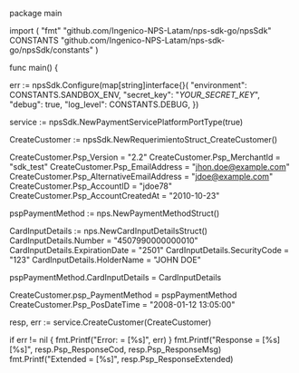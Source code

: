 package main

import (
    "fmt"
    "github.com/Ingenico-NPS-Latam/nps-sdk-go/npsSdk"
    CONSTANTS "github.com/Ingenico-NPS-Latam/nps-sdk-go/npsSdk/constants"
)

func main() {

err := npsSdk.Configure(map[string]interface{}(
    "environment": CONSTANTS.SANDBOX_ENV,
    "secret_key": "_YOUR_SECRET_KEY_",
    "debug": true,
    "log_level": CONSTANTS.DEBUG,
})

service := npsSdk.NewPaymentServicePlatformPortType(true)

CreateCustomer := npsSdk.NewRequerimientoStruct_CreateCustomer()

CreateCustomer.Psp_Version = "2.2"
CreateCustomer.Psp_MerchantId = "sdk_test"
CreateCustomer.Psp_EmailAddress = "jhon.doe@example.com"
CreateCustomer.Psp_AlternativeEmailAddress = "jdoe@example.com"
CreateCustomer.Psp_AccountID = "jdoe78"
CreateCustomer.Psp_AccountCreatedAt = "2010-10-23"

pspPaymentMethod := nps.NewPaymentMethodStruct()

CardInputDetails := nps.NewCardInputDetailsStruct()
CardInputDetails.Number = "4507990000000010"
CardInputDetails.ExpirationDate = "2501"
CardInputDetails.SecurityCode = "123"
CardInputDetails.HolderName = "JOHN DOE"

pspPaymentMethod.CardInputDetails = CardInputDetails

CreateCustomer.psp_PaymentMethod = pspPaymentMethod
CreateCustomer.Psp_PosDateTime = "2008-01-12 13:05:00"

resp, err := service.CreateCustomer(CreateCustomer)

if err != nil {
    fmt.Printf("Error: = [%s]", err)
}
fmt.Printf("Response = [%s] [%s]", resp.Psp_ResponseCod, resp.Psp_ResponseMsg)
fmt.Printf("Extended = [%s]", resp.Psp_ResponseExtended)
